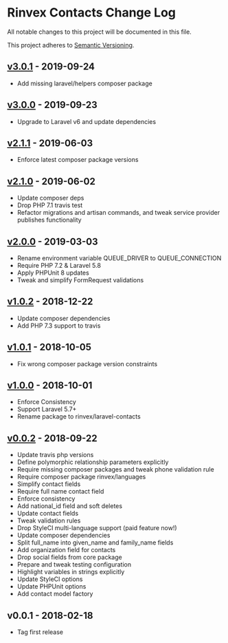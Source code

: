 # Rinvex Contacts Change Log

All notable changes to this project will be documented in this file.

This project adheres to [Semantic Versioning](CONTRIBUTING.md).


## [v3.0.1] - 2019-09-24
- Add missing laravel/helpers composer package

## [v3.0.0] - 2019-09-23
- Upgrade to Laravel v6 and update dependencies

## [v2.1.1] - 2019-06-03
- Enforce latest composer package versions

## [v2.1.0] - 2019-06-02
- Update composer deps
- Drop PHP 7.1 travis test
- Refactor migrations and artisan commands, and tweak service provider publishes functionality

## [v2.0.0] - 2019-03-03
- Rename environment variable QUEUE_DRIVER to QUEUE_CONNECTION
- Require PHP 7.2 & Laravel 5.8
- Apply PHPUnit 8 updates
- Tweak and simplify FormRequest validations

## [v1.0.2] - 2018-12-22
- Update composer dependencies
- Add PHP 7.3 support to travis

## [v1.0.1] - 2018-10-05
- Fix wrong composer package version constraints

## [v1.0.0] - 2018-10-01
- Enforce Consistency
- Support Laravel 5.7+
- Rename package to rinvex/laravel-contacts

## [v0.0.2] - 2018-09-22
- Update travis php versions
- Define polymorphic relationship parameters explicitly
- Require missing composer packages and tweak phone validation rule
- Require composer package rinvex/languages
- Simplify contact fields
- Require full name contact field
- Enforce consistency
- Add national_id field and soft deletes
- Update contact fields
- Tweak validation rules
- Drop StyleCI multi-language support (paid feature now!)
- Update composer dependencies
- Split full_name into given_name and family_name fields
- Add organization field for contacts
- Drop social fields from core package
- Prepare and tweak testing configuration
- Highlight variables in strings explicitly
- Update StyleCI options
- Update PHPUnit options
- Add contact model factory

## v0.0.1 - 2018-02-18
- Tag first release

[v3.0.1]: https://github.com/rinvex/laravel-contacts/compare/v3.0.0...v3.0.1
[v3.0.0]: https://github.com/rinvex/laravel-contacts/compare/v2.1.1...v3.0.0
[v2.1.1]: https://github.com/rinvex/laravel-contacts/compare/v2.1.0...v2.1.1
[v2.1.0]: https://github.com/rinvex/laravel-contacts/compare/v2.0.0...v2.1.0
[v2.0.0]: https://github.com/rinvex/laravel-contacts/compare/v1.0.2...v2.0.0
[v1.0.2]: https://github.com/rinvex/laravel-contacts/compare/v1.0.1...v1.0.2
[v1.0.1]: https://github.com/rinvex/laravel-contacts/compare/v1.0.0...v1.0.1
[v1.0.0]: https://github.com/rinvex/laravel-contacts/compare/v0.0.2...v1.0.0
[v0.0.2]: https://github.com/rinvex/laravel-contacts/compare/v0.0.1...v0.0.2
